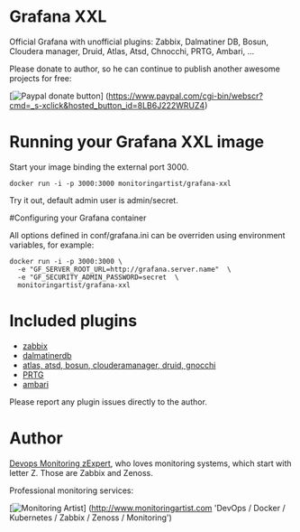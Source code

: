 # Grafana XXL

Official Grafana with unofficial plugins: Zabbix, Dalmatiner DB, Bosun, 
Cloudera manager, Druid, Atlas, Atsd, Chnocchi, PRTG, Ambari, ... 

Please donate to author, so he can continue to publish another awesome projects 
for free:

[![Paypal donate button](http://jangaraj.com/img/github-donate-button02.png)]
(https://www.paypal.com/cgi-bin/webscr?cmd=_s-xclick&hosted_button_id=8LB6J222WRUZ4)

# Running your Grafana XXL image

Start your image binding the external port 3000.

    docker run -i -p 3000:3000 monitoringartist/grafana-xxl

Try it out, default admin user is admin/secret.

#Configuring your Grafana container

All options defined in conf/grafana.ini can be overriden using environment variables, for example:

    docker run -i -p 3000:3000 \
      -e "GF_SERVER_ROOT_URL=http://grafana.server.name"  \
      -e "GF_SECURITY_ADMIN_PASSWORD=secret  \
      monitoringartist/grafana-xxl

# Included plugins

- [zabbix](https://github.com/alexanderzobnin/grafana-zabbix)
- [dalmatinerdb](https://github.com/dalmatinerdb/dalmatiner-grafana-plugin)
- [atlas, atsd, bosun, clouderamanager, druid, gnocchi](https://github.com/grafana/grafana-plugins)
- [PRTG](https://github.com/neuralfraud/grafana-prtg)
- [ambari](https://github.com/u39kun/ambari-grafana)

Please report any plugin issues directly to the author. 

# Author

[Devops Monitoring zExpert](http://www.jangaraj.com 'DevOps / Docker / Kubernetes / Zabbix / Zenoss / Monitoring'), who loves monitoring 
systems, which start with letter Z. Those are Zabbix and Zenoss.

Professional monitoring services:

[![Monitoring Artist](http://monitoringartist.com/img/github-monitoring-artist-logo.jpg)]
(http://www.monitoringartist.com 'DevOps / Docker / Kubernetes / Zabbix / Zenoss / Monitoring')
